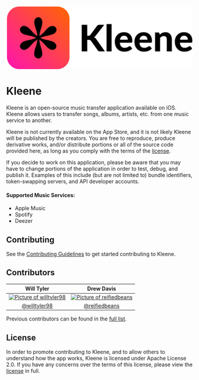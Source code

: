 <p align="center">
  <img src="https://github.com/KleeneApp/Kleene-iOS/blob/main/docs/img/kleene-banner.png?raw=true" width="500px"/>
</p>

# Kleene
Kleene is an open-source music transfer application available on iOS. Kleene allows users to transfer songs, albums, artists, etc. from one music service to another.

Kleene is not currently available on the App Store, and it is not likely Kleene will be published by the creators. You are free to reproduce, produce derivative works, and/or distribute portions or all of the source code provided here, as long as you comply with the terms of the [license](LICENSE).

If you decide to work on this application, please be aware that you may have to change portions of the application in order to test, debug, and publish it. Examples of this include (but are not limited to) bundle identifiers, token-swapping servers, and API developer accounts.

#### Supported Music Services:
- Apple Music
- Spotify
- Deezer

## Contributing
See the [Contributing Guidelines](docs/CONTRIBUTING.md) to get started contributing to Kleene.

## Contributors
| Will Tyler | Drew Davis |
|:----------:|:------------:|
| <a href="https://github.com/willtyler98"><img src="https://avatars3.githubusercontent.com/u/23530045" width="100px" alt="Picture of willtyler98"/></a> | <a href="https://github.com/reifiedbeans"><img src="https://avatars2.githubusercontent.com/u/9686215" width="100px" alt="Picture of reifiedbeans"/></a> |
| [@willtyler98](https://github.com/willtyler98) | [@reifiedbeans](https://github.com/reifiedbeans) |

Previous contributors can be found in the [full list](docs/CONTRIBUTORS.md).

## License
In order to promote contributing to Kleene, and to allow others to understand how the app works, Kleene is licensed under Apache License 2.0. If you have any concerns over the terms of this license, please view the [license](LICENSE) in full.

